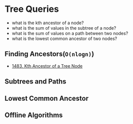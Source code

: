 # Tree Queries
* what is the kth ancestor of a node?
* what is the sum of values in the subtree of a node?
* what is the sum of values on a path between two nodes?
* what is the lowest common ancestor of two nodes?

## Finding Ancestors(`O(nlogn)`)
* [1483. Kth Ancestor of a Tree Node](https://leetcode.com/problems/kth-ancestor-of-a-tree-node/)   

## Subtrees and Paths

## Lowest Common Ancestor

## Offline Algorithms
